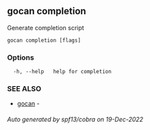 ## gocan completion

Generate completion script

```
gocan completion [flags]
```

### Options

```
  -h, --help   help for completion
```

### SEE ALSO

* [gocan](gocan.md)	 - 

###### Auto generated by spf13/cobra on 19-Dec-2022
